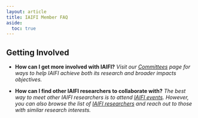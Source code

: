 ```yaml
---
layout: article
title: IAIFI Member FAQ
aside:
  toc: true
---
```


## Getting Involved

* **How can I get more involved with IAIFI?** *Visit our [Committees](/committees.html) page for ways to help IAIFI achieve both its research and broader impacts objectives.*

* **How can I find other IAIFI researchers to collaborate with?** *The best way to meet other IAIFI researchers is to attend [IAIFI events](/events-calendar.html). However, you can also browse the list of [IAIFI researchers](/people.html) and reach out to those with similar research interests.*
